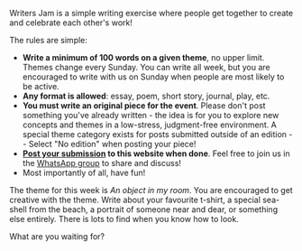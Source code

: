 Writers Jam is a simple writing exercise where people get together to create and celebrate each
other's work!

The rules are simple:

- **Write a minimum of 100 words on a given theme**, no upper limit. Themes change every Sunday. You
  can write all week, but you are encouraged to write with us on Sunday when people are most likely
  to be active.
- **Any format is allowed**: essay, poem, short story, journal, play, etc.
- **You must write an original piece for the event**. Please don't post something you've already
  written - the idea is for you to explore new concepts and themes in a low-stress, judgment-free
  environment. A special theme category exists for posts submitted outside of an edition -- Select
  "No edition" when posting your piece!
- **[Post your submission](/post) to this website when done**. Feel free to join us in the
  [WhatsApp group]($WHATSAPP_URL) to share and discuss!
- Most importantly of all, have fun!

The theme for this week is _An object in my room_. You are encouraged to get creative with the
theme. Write about your favourite t-shirt, a special sea-shell from the beach, a portrait of someone
near and dear, or something else entirely. There is lots to find when you know how to look.

What are you waiting for?

